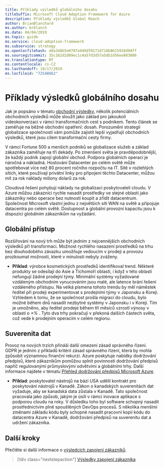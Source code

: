 ```yaml
---
title: Příklady výsledků globálního dosahu
titleSuffix: Microsoft Cloud Adoption Framework for Azure
description: Příklady výsledků Global Reach
author: BrianBlanchard
ms.author: brblanch
ms.date: 04/04/2019
ms.topic: guide
ms.service: cloud-adoption-framework
ms.subservice: strategy
ms.openlocfilehash: dda348b5e0707a949df0171d718b8615918d9dff
ms.sourcegitcommit: 35c162d2d09ec1c4a57d3d57a5db1d56ee883806
ms.translationtype: MT
ms.contentlocale: cs-CZ
ms.lasthandoff: 10/17/2019
ms.locfileid: "72548662"
---
```

# <a name="examples-of-global-reach-outcomes"></a>Příklady výsledků globálního dosahu

Jak je popsáno v tématu [obchodní výsledky](./index.md), několik potenciálních obchodních výsledků může sloužit jako základ pro jakoukoli videokonverzaci v rámci transformačních cest s podnikem. Tento článek se zaměřuje na běžné obchodní opatření: dosah. Porozumění strategii globalizace společnosti vám pomůže zajistit lepší vyjadřujíí obchodních výsledků, které jsou cílem transformační cesty firmy.

V rámci Fortune 500 a menších podniků se globalizace služeb a základ zákazníka zaměřuje na tři dekády. Po zmenšení světa je pravděpodobnější, že každý podnik zapojí globální obchod. Podpora globálních operací je náročná a nákladná. Hostování Datacenter po celém světě může spotřebovat více než 80 procent ročního rozpočtu na IT. Sítě v rozlehlých sítích, které používají privátní linky pro připojení těchto Datacenter, můžou mít za rok náklady miliony dolarů za rok.

Cloudová řešení pohybují náklady na globalizaci poskytovateli cloudu. V Azure můžou zákazníci rychle nasadit prostředky ve stejné oblasti jako zákazníky nebo operace bez nutnosti koupit a zřídit datacentrum. Společnost Microsoft vlastní jednu z největších sítí WAN na světě a připojuje datacentra po celém světě. Dostupnost a globální provozní kapacitu jsou k dispozici globálním zákazníkům na vyžádání.

## <a name="global-access"></a>Globální přístup

Rozšiřování na nový trh může být jedním z nejcennějších obchodních výsledků při transformaci. Možnost rychlého nasazení prostředků na trhu bez dlouhodobého závazku umožňuje vedoucím v prodeji a provozu prozkoumat možnosti, které v minulosti nebyly zváženy.

- **Příklad**: výrobce kosmetických prostředků identifikoval trend. Některé produkty se odesílají do Asie a Tichomoří oblasti, i když v této oblasti nefungují žádné prodejní týmy. Minimální systémy vyžadované vzdáleným obchodním vynucováním jsou malé, ale latence brání řešení vzdáleného přístupu. Na velká písmena tohoto trendu by měl náměstek ředitel při prodeji experimentovat s prodejními týmy v Japonsku a Koreji. Vzhledem k tomu, že se společnost prošla migrací do cloudu, bylo možné během dnů nasadit nezbytné systémy v Japonsku i v Koreji. Tím je umožněno, aby ředitel prodeje během tří měsíců vzrostl výnosy v oblasti o _×%_ . Tyto dva trhy pokračují v překoná dalších částech světa, což vede k prodejním operacím v celém regionu.

## <a name="data-sovereignty"></a>Suverenita dat

Provoz na nových trzích přináší další omezení zásad správného řízení. GDPR je jedním z příkladů kritérií zásad správného řízení, která by mohla způsobit významnou finanční rekurzi. Azure poskytuje nabídky dodržování předpisů, které zákazníkům pomůžou splnit povinnosti dodržování předpisů napříč regulovanými průmyslovými odvětvími a globálními trhy. Další informace najdete v tématu [Přehled dodržování předpisů Microsoft Azure](https://aka.ms/AzureCompliance).

- **Příklad**: poskytovatel nástrojů na bázi USA udělil kontrakt pro poskytování nástrojů v Kanadě. Zákon o kanadských suverenitách dat vyžaduje, aby se kanadská data zůstala v Kanadě. Tato společnost pracovala jako způsob, jakým je úsilí v rámci inovace aplikace s podporou cloudu na roky. V důsledku toho byl software schopný nasadit prostřednictvím plně spouštěných DevOps procesů. S několika menšími změnami základu kódu byly schopné nasadit pracovní kopii kódu do datacentra Azure v Kanadě, dodržování předpisů na suverenitu dat a udržení zákazníka.

## <a name="next-steps"></a>Další kroky

Přečtěte si další informace o [výsledcích zapojení zákazníků](./engagement-outcomes.md).

> [!div class="nextstepaction"]
> [Výsledky zapojení zákazníka](./engagement-outcomes.md)
